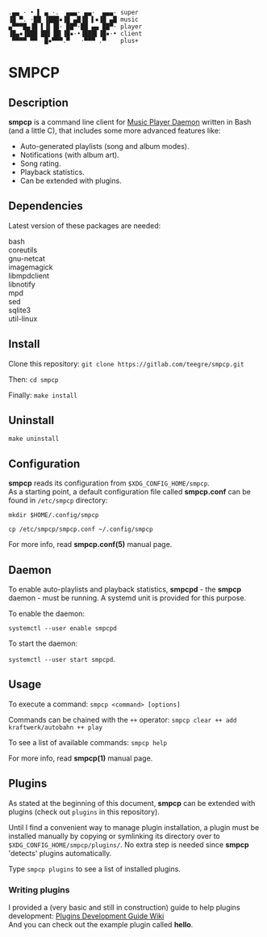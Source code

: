 ```
.▄▄ · • ▌ ▄ ·.  ▄▄▄· ▄▄·  ▄▄▄· super
▐█ ▀. ·██ ▐███▪▐█ ▄█▐█ ▌▪▐█ ▄█ music
▄▀▀▀█▄▐█ ▌▐▌▐█· ██▀·██ ▄▄ ██▀· player
▐█▄▪▐███ ██▌▐█▌▐█▪·•▐███▌▐█▪·• client
 ▀▀▀▀ ▀▀  █▪▀▀▀.▀   ·▀▀▀ .▀    plus+
```

# SMPCP

## Description

**smpcp** is a command line client for [Music Player Daemon](https://www.musicpd.org) written in Bash (and a little C), that includes some more advanced features like:

*  Auto-generated playlists (song and album modes).
*  Notifications (with album art).
*  Song rating.
*  Playback statistics.
*  Can be extended with plugins.

## Dependencies

Latest version of these packages are needed:

bash  
coreutils  
gnu-netcat  
imagemagick  
libmpdclient  
libnotify  
mpd  
sed  
sqlite3  
util-linux

## Install

Clone this repository: `git clone https://gitlab.com/teegre/smpcp.git`

Then: `cd smpcp`

Finally: `make install`

## Uninstall

`make uninstall`

## Configuration

**smpcp** reads its configuration from `$XDG_CONFIG_HOME/smpcp`.  
As a starting point, a default configuration file called **smpcp.conf** can be found in `/etc/smpcp` directory:

`mkdir $HOME/.config/smpcp`

`cp /etc/smpcp/smpcp.conf ~/.config/smpcp`

For more info, read **smpcp.conf(5)** manual page.

## Daemon

To enable auto-playlists and playback statistics, **smpcpd** - the **smpcp** daemon - must be running. A systemd unit is provided for this purpose.

To enable the daemon:

`systemctl --user enable smpcpd`

To start the daemon:

`systemctl --user start smpcpd`.

## Usage

To execute a command: `smpcp <command> [options]`

Commands can be chained with the `++` operator: `smpcp clear ++ add kraftwerk/autobahn ++ play`

To see a list of available commands: `smpcp help`

For more info, read **smpcp(1)** manual page.

## Plugins

As stated at the beginning of this document, **smpcp** can be extended with plugins (check out `plugins` in this repository).

Until I find a convenient way to manage plugin installation, a plugin must be installed manually by copying or symlinking its directory over to `$XDG_CONFIG_HOME/smpcp/plugins/`.
No extra step is needed since **smpcp** 'detects' plugins automatically.

Type `smpcp plugins` to see a list of installed plugins.

### Writing plugins

I provided a (very basic and still in construction) guide to help plugins development: [Plugins Development Guide Wiki](https://gitlab.com/teegre/smpcp/-/wikis/Plugin-Development-Guide)  
And you can check out the example plugin called **hello**.


